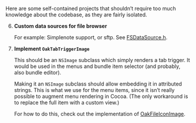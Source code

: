 Here are some self-contained projects that shouldn’t require too much knowledge about the codebase, as they are fairly isolated.

6.	**Custom data sources for file browser**
		
	For example: Simplenote support, or sftp. See [FSDataSource.h][].

12. **Implement `OakTabTriggerImage`**
	
	This should be an `NSImage` subclass which simply renders a tab trigger. It would be used in the menus and bundle item selector (and probably, also bundle editor). 
	
	Making it an `NSImage` subclass should allow embedding it in attributed strings. This is what we use for the menu items, since it isn’t really possible to augment menu rendering in Cocoa. (The only workaround is to replace the full item with a custom view.) 
	
	For how to do this, check out the implementation of [OakFileIconImage][].

[FSDataSource.h]:   https://github.com/textmate/textmate/blob/master/Frameworks/OakFileBrowser/src/io/FSDataSource.h
[OakPasteboardSelector.mm]: https://github.com/textmate/textmate/blob/master/Frameworks/OakAppKit/src/OakPasteboardSelector.mm
[OakFileIconImage]: https://github.com/textmate/textmate/blob/master/Frameworks/OakAppKit/src/OakFileIconImage.mm
